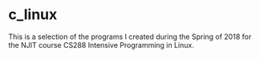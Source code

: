 # c_linux

This is a selection of the programs I created during the Spring of 2018 for the NJIT course CS288 Intensive Programming in Linux.
